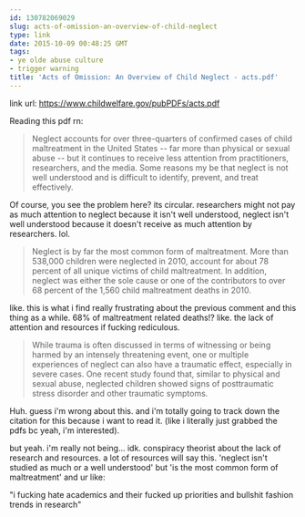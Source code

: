 ```yaml
---
id: 130782069029
slug: acts-of-omission-an-overview-of-child-neglect
type: link
date: 2015-10-09 00:48:25 GMT
tags:
- ye olde abuse culture
- trigger warning
title: 'Acts of Omission: An Overview of Child Neglect - acts.pdf'
---
```

link url: https://www.childwelfare.gov/pubPDFs/acts.pdf

Reading this pdf rn:

> Neglect accounts for over three-quarters of confirmed cases of child maltreatment in the United States -- far more than physical or sexual abuse -- but it continues to receive less attention from practitioners, researchers, and the media. Some reasons my be that neglect is not well understood and is difficult to identify, prevent, and treat effectively.

Of course, you see the problem here? its circular. researchers might not pay as much attention to neglect because it isn't well understood, neglect isn't well understood because it doesn't receive as much attention by researchers. lol.

> Neglect is by far the most common form of maltreatment. More than 538,000 children were neglected in 2010, account for about 78 percent of all unique victims of child maltreatment. In addition, neglect was either the sole cause or one of the contributors to over 68 percent of the 1,560 child maltreatment deaths in 2010.

like. this is what i find really frustrating about the previous comment and this thing as a while. 68% of maltreatment related deaths!? like. the lack of attention and resources if fucking rediculous.

> While trauma is often discussed in terms of witnessing or being harmed by an intensely threatening event, one or multiple experiences of neglect can also have a traumatic effect, especially in severe cases. One recent study found that, similar to physical and sexual abuse, neglected children showed signs of posttraumatic stress disorder and other traumatic symptoms.

Huh. guess i'm wrong about this. and i'm totally going to track down the citation for this because i want to read it. (like i literally just grabbed the pdfs bc yeah, i'm interested).

but yeah. i'm really not being... idk. conspiracy theorist about the lack of research and resources. a lot of resources will say this. 'neglect isn't studied as much or a well understood' but 'is the most common form of maltreatment' and ur like:

"i fucking hate academics and their fucked up priorities and bullshit fashion trends in research"